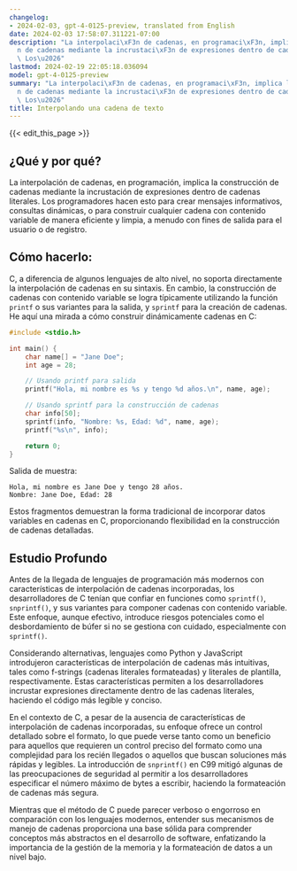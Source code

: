```yaml
---
changelog:
- 2024-02-03, gpt-4-0125-preview, translated from English
date: 2024-02-03 17:58:07.311221-07:00
description: "La interpolaci\xF3n de cadenas, en programaci\xF3n, implica la construcci\xF3\
  n de cadenas mediante la incrustaci\xF3n de expresiones dentro de cadenas literales.\
  \ Los\u2026"
lastmod: 2024-02-19 22:05:18.036094
model: gpt-4-0125-preview
summary: "La interpolaci\xF3n de cadenas, en programaci\xF3n, implica la construcci\xF3\
  n de cadenas mediante la incrustaci\xF3n de expresiones dentro de cadenas literales.\
  \ Los\u2026"
title: Interpolando una cadena de texto
---
```


{{< edit_this_page >}}

## ¿Qué y por qué?

La interpolación de cadenas, en programación, implica la construcción de cadenas mediante la incrustación de expresiones dentro de cadenas literales. Los programadores hacen esto para crear mensajes informativos, consultas dinámicas, o para construir cualquier cadena con contenido variable de manera eficiente y limpia, a menudo con fines de salida para el usuario o de registro.

## Cómo hacerlo:

C, a diferencia de algunos lenguajes de alto nivel, no soporta directamente la interpolación de cadenas en su sintaxis. En cambio, la construcción de cadenas con contenido variable se logra típicamente utilizando la función `printf` o sus variantes para la salida, y `sprintf` para la creación de cadenas. He aquí una mirada a cómo construir dinámicamente cadenas en C:

```c
#include <stdio.h>

int main() {
    char name[] = "Jane Doe";
    int age = 28;

    // Usando printf para salida
    printf("Hola, mi nombre es %s y tengo %d años.\n", name, age);

    // Usando sprintf para la construcción de cadenas
    char info[50];
    sprintf(info, "Nombre: %s, Edad: %d", name, age);
    printf("%s\n", info);

    return 0;
}
```

Salida de muestra:
```
Hola, mi nombre es Jane Doe y tengo 28 años.
Nombre: Jane Doe, Edad: 28
```
Estos fragmentos demuestran la forma tradicional de incorporar datos variables en cadenas en C, proporcionando flexibilidad en la construcción de cadenas detalladas.

## Estudio Profundo

Antes de la llegada de lenguajes de programación más modernos con características de interpolación de cadenas incorporadas, los desarrolladores de C tenían que confiar en funciones como `sprintf()`, `snprintf()`, y sus variantes para componer cadenas con contenido variable. Este enfoque, aunque efectivo, introduce riesgos potenciales como el desbordamiento de búfer si no se gestiona con cuidado, especialmente con `sprintf()`.

Considerando alternativas, lenguajes como Python y JavaScript introdujeron características de interpolación de cadenas más intuitivas, tales como f-strings (cadenas literales formateadas) y literales de plantilla, respectivamente. Estas características permiten a los desarrolladores incrustar expresiones directamente dentro de las cadenas literales, haciendo el código más legible y conciso.

En el contexto de C, a pesar de la ausencia de características de interpolación de cadenas incorporadas, su enfoque ofrece un control detallado sobre el formato, lo que puede verse tanto como un beneficio para aquellos que requieren un control preciso del formato como una complejidad para los recién llegados o aquellos que buscan soluciones más rápidas y legibles. La introducción de `snprintf()` en C99 mitigó algunas de las preocupaciones de seguridad al permitir a los desarrolladores especificar el número máximo de bytes a escribir, haciendo la formateación de cadenas más segura.

Mientras que el método de C puede parecer verboso o engorroso en comparación con los lenguajes modernos, entender sus mecanismos de manejo de cadenas proporciona una base sólida para comprender conceptos más abstractos en el desarrollo de software, enfatizando la importancia de la gestión de la memoria y la formateación de datos a un nivel bajo.
